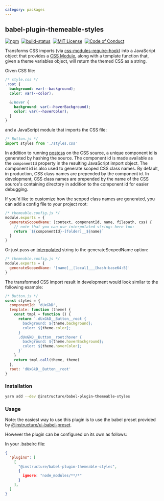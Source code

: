 ```yaml
---
category: packages
---
```


## babel-plugin-themeable-styles

[![npm][npm]][npm-url]&nbsp;
[![build-status][build-status]][build-status-url]&nbsp;
[![MIT License][license-badge]][LICENSE]&nbsp;
[![Code of Conduct][coc-badge]][coc]

Transforms CSS imports (via [css-modules-require-hook](https://github.com/css-modules/css-modules-require-hook))
into a JavaScript object that provides a [CSS Module](https://github.com/css-modules/css-modules),
along with a template function that, given a theme variables object, will return the
themed CSS as a string.

Given CSS file:

```css
/* style.css */
.root {
  background: var(--background);
  color: var(--color);

  &:hover {
    background: var(--hoverBackground);
    color: var(--hoverColor);
  }
}
```

and a JavaScript module that imports the CSS file:

```js
/* Button.js */
import styles from './styles.css'
```

In addition to running [postcss](https://github.com/postcss/postcss) on the CSS
source, a unique component id is generated by hashing the source. The component id is
made available as the `componentId` property in the resulting JavaScript import
object. The component id is also used to generate scoped CSS class names. By default,
in production, CSS class names are prepended by the component id. In development, CSS
class names are prepended by the name of the CSS source's containing directory in
addition to the component id for easier debugging.

If you'd like to customize how the scoped class names are generated, you can add
a config file to your project root:

```js
/* themeable.config.js */
module.exports = {
  generateScopedName: (context, componentId, name, filepath, css) {
    // note that you can use interpolated strings here too:
    return `${componentId}-[folder]__${name}`
  }
}
```

Or just pass an [interpolated](https://github.com/webpack/loader-utils#interpolatename)
string to the generateScopedName option:

```js
/* themeable.config.js */
module.exports = {
  generateScopedName: '[name]__[local]___[hash:base64:5]'
} 
```

The transformed CSS import result in development would look similar to the
following example:

```js
/* Button.js */
const styles = {
  componentId: 'dUxGkD',
  template: function (theme) {
    const tmpl = function () {
      return `.dUxGkD__Button__root {
        background: ${theme.background};
        color: ${theme.color};
      }
      .dUxGkD__Button__root:hover {
        background: ${theme.hoverBackground};
        color: ${theme.hoverColor};
      }`
    }
    return tmpl.call(theme, theme)
  },
  root: 'dUxGkD__Button__root'
}
```

### Installation

```sh
yarn add --dev @instructure/babel-plugin-themeable-styles
```

### Usage

Note: the easiest way to use this plugin is to use the babel preset provided by [@instructure/ui-babel-preset](#ui-babel-preset).

However the plugin can be configured on its own as follows:

In your .babelrc file:

```json
{
  "plugins": [
    [
      "@instructure/babel-plugin-themeable-styles",
      {
        ignore: "node_modules/**/*"
      }
    ],
  ]
}
```


[npm]: https://img.shields.io/npm/v/@instructure/babel-plugin-themeable-styles.svg
[npm-url]: https://npmjs.com/package/@instructure/babel-plugin-themeable-styles

[build-status]: https://travis-ci.org/instructure/instructure-ui.svg?branch=master
[build-status-url]: https://travis-ci.org/instructure/instructure-ui "Travis CI"

[license-badge]: https://img.shields.io/npm/l/instructure-ui.svg?style=flat-square
[license]: https://github.com/instructure/instructure-ui/blob/master/LICENSE

[coc-badge]: https://img.shields.io/badge/code%20of-conduct-ff69b4.svg?style=flat-square
[coc]: https://github.com/instructure/instructure-ui/blob/master/CODE_OF_CONDUCT.md
